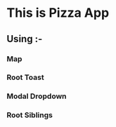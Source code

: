 <h1>This is Pizza App</h1>

<h2>Using :-</h2>

<h3>Map</h3>
<h3>Root Toast</h3>
<h3>Modal Dropdown</h3>
<h3>Root Siblings</h3>
